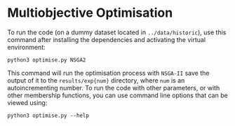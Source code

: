 # Multiobjective Optimisation

To run the code (on a dummy dataset located in `../data/historic`), use this command after installing the dependencies and activating the virtual environment:

`python3 optimise.py NSGA2`

This command will run the optimisation process with `NSGA-II` save the output of it to the `results/exp{num}` directory, where `num` is an autoincrementing number. To run the code with other parameters, or with other membership functions, you can use command line options that can be viewed using: 

`python3 optimise.py --help`